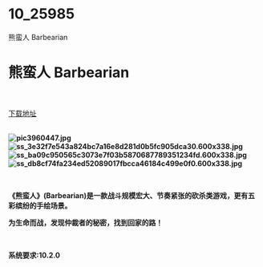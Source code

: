 # 10_25985
熊蛮人 Barbearian
# 熊蛮人 Barbearian
 <br/></br>
[下载地址](https://www.switch520.cc/article/25985 "下载地址")
<br/></br>

<p><strong><img title="pic3960447.jpg" src="https://www.switch520.cc/muke_img/2021_12_29_517e8aeee65d7.jpg" alt="pic3960447.jpg"></strong><br>
<strong><img title="ss_3e32f7e543a824bc7a16e8d281d0b5fc905dca30.600x338.jpg" src="https://www.switch520.cc/muke_img/2021_12_29_751de2677df99.jpg" alt="ss_3e32f7e543a824bc7a16e8d281d0b5fc905dca30.600x338.jpg"></strong><br>
<strong><img title="ss_ba09c950565c3073e7f03b5870687789351234fd.600x338.jpg" src="https://www.switch520.cc/muke_img/2021_12_29_05f20a1463d5e.jpg" alt="ss_ba09c950565c3073e7f03b5870687789351234fd.600x338.jpg"></strong><br>
<strong><img title="ss_db8cf74fa234ed52089017fbcca46184c499e0f0.600x338.jpg" src="https://www.switch520.cc/muke_img/2021_12_29_ba36f0a0b2409.jpg" alt="ss_db8cf74fa234ed52089017fbcca46184c499e0f0.600x338.jpg">&nbsp;</strong></p>
<p>&nbsp;</p>
<p><strong>《熊蛮人》(Barbearian)是一款战斗规模宏大、节奏紧张的砍杀类游戏，更有五彩缤纷的手绘场景。</strong></p>
<p><strong>为生命而战，发现仲裁者的秘密，找到回家的路！</strong></p>
<p>&nbsp;</p>
<p><strong>系统要求:10.2.0</strong></p>



